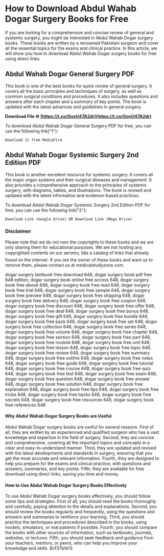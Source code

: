 
 
# How to Download Abdul Wahab Dogar Surgery Books for Free
 
If you are looking for a comprehensive and concise review of general and systemic surgery, you might be interested in Abdul Wahab Dogar surgery books. These books are written by a renowned Pakistani surgeon and cover all the essential topics for the exams and clinical practice. In this article, we will show you how to download Abdul Wahab Dogar surgery books for free using direct links.
 
## Abdul Wahab Dogar General Surgery PDF
 
This book is one of the best books for quick review of general surgery. It covers all the basic principles and techniques of surgery, as well as common surgical conditions and procedures. It also includes questions and answers after each chapter and a summary of key points. The book is updated with the latest advances and guidelines in general surgery.
 
**Download File ⚙ [https://t.co/GovU47A2dr](https://t.co/GovU47A2dr)**


 
To download Abdul Wahab Dogar General Surgery PDF for free, you can use the following link[^1^]:

    Download it from MediaFire

## Abdul Wahab Dogar Systemic Surgery 2nd Edition PDF
 
This book is another excellent resource for systemic surgery. It covers all the major organ systems and their surgical diseases and management. It also provides a comprehensive approach to the principles of systemic surgery, with diagrams, tables, and illustrations. The book is revised and updated with the latest information and evidence-based practices.
 
To download Abdul Wahab Dogar Systemic Surgery 2nd Edition PDF for free, you can use the following link[^2^]:

    Download Link (Google Drive) OR Download Link (Mega Drive)

### Disclaimer
 
Please note that we do not own the copyrights to these books and we are only sharing them for educational purposes. We are not hosting any copyrighted contents on our servers, itâs a catalog of links that already found on the internet. If you are the owner of these books and want us to remove them, please contact us at medicalstudyzone.com.
 
dogar surgery textbook free download 648,  dogar surgery book pdf free 648 edition,  dogar surgery book online free access 648,  dogar surgery book free ebook 648,  dogar surgery book free read 648,  dogar surgery book free trial 648,  dogar surgery book free sample 648,  dogar surgery book free preview 648,  dogar surgery book free shipping 648,  dogar surgery book free delivery 648,  dogar surgery book free coupon 648,  dogar surgery book free discount 648,  dogar surgery book free offer 648,  dogar surgery book free deal 648,  dogar surgery book free bonus 648,  dogar surgery book free gift 648,  dogar surgery book free bundle 648,  dogar surgery book free pack 648,  dogar surgery book free set 648,  dogar surgery book free collection 648,  dogar surgery book free series 648,  dogar surgery book free volume 648,  dogar surgery book free chapter 648,  dogar surgery book free section 648,  dogar surgery book free part 648,  dogar surgery book free module 648,  dogar surgery book free unit 648,  dogar surgery book free lesson 648,  dogar surgery book free topic 648,  dogar surgery book free review 648,  dogar surgery book free summary 648,  dogar surgery book free outline 648,  dogar surgery book free notes 648,  dogar surgery book free guide 648,  dogar surgery book free tutorial 648,  dogar surgery book free course 648,  dogar surgery book free quiz 648,  dogar surgery book free test 648,  dogar surgery book free exam 648,  dogar surgery book free question 648,  dogar surgery book free answer 648,  dogar surgery book free solution 648,  dogar surgery book free explanation 648,  dogar surgery book free tips 648,  dogar surgery book free tricks 648,  dogar surgery book free hacks 648,  dogar surgery book free secrets 648,  dogar surgery book free resources 648,  dogar surgery book free references 648

#### Why Abdul Wahab Dogar Surgery Books are Useful
 
Abdul Wahab Dogar surgery books are useful for several reasons. First of all, they are written by an experienced and qualified surgeon who has a vast knowledge and expertise in the field of surgery. Second, they are concise and comprehensive, covering all the important topics and concepts in a clear and easy-to-understand manner. Third, they are updated and revised with the latest developments and standards in surgery, ensuring that you get the most accurate and relevant information. Fourth, they are designed to help you prepare for the exams and clinical practice, with questions and answers, summaries, and key points. Fifth, they are available for free download using direct links, saving you time and money.
 
#### How to Use Abdul Wahab Dogar Surgery Books Effectively
 
To use Abdul Wahab Dogar surgery books effectively, you should follow some tips and strategies. First of all, you should read the books thoroughly and carefully, paying attention to the details and explanations. Second, you should review the books regularly and frequently, using the questions and answers and summaries to reinforce your learning. Third, you should practice the techniques and procedures described in the books, using models, simulators, or real patients if possible. Fourth, you should compare the books with other sources of information, such as textbooks, journals, websites, or lectures. Fifth, you should seek feedback and guidance from your teachers, mentors, or peers, who can help you improve your knowledge and skills.
 8cf37b1e13
 

